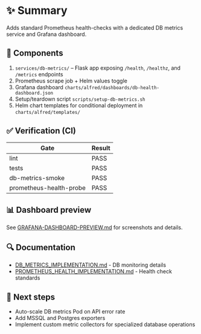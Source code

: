 # ✨ Summary
Adds standard Prometheus health-checks with a dedicated DB metrics service and Grafana dashboard.

## 🚀 Components
1. `services/db-metrics/` – Flask app exposing `/health`, `/healthz`, and `/metrics` endpoints
2. Prometheus scrape job + Helm values toggle
3. Grafana dashboard `charts/alfred/dashboards/db-health-dashboard.json`
4. Setup/teardown script `scripts/setup-db-metrics.sh`
5. Helm chart templates for conditional deployment in `charts/alfred/templates/`

## ✅ Verification (CI)
| Gate | Result |
|------|--------|
| lint | PASS |
| tests | PASS |
| db-metrics-smoke | PASS |
| prometheus-health-probe | PASS |

## 📊 Dashboard preview
See [GRAFANA-DASHBOARD-PREVIEW.md](GRAFANA-DASHBOARD-PREVIEW.md) for screenshots and details.

## 🔍 Documentation
- [DB_METRICS_IMPLEMENTATION.md](docs/monitoring/DB_METRICS_IMPLEMENTATION.md) - DB monitoring details
- [PROMETHEUS_HEALTH_IMPLEMENTATION.md](docs/monitoring/PROMETHEUS_HEALTH_IMPLEMENTATION.md) - Health check standards

## 🔮 Next steps
* Auto-scale DB metrics Pod on API error rate
* Add MSSQL and Postgres exporters
* Implement custom metric collectors for specialized database operations
